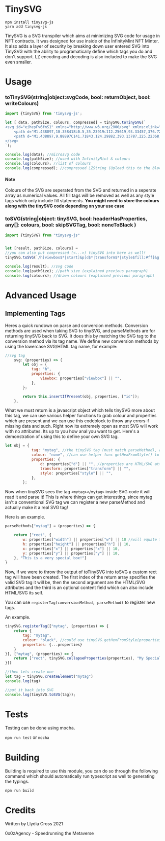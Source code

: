 # TinySVG

```
npm install tinysvg-js
yarn add tinysvg-js
```

TinySVG is a SVG transpiler which aims at minimizing SVG code for usage in NFT contracts. It was designed for use inside of the InfinityMint NFT Minter. It also adds a layer of security by breaking down user entered SVG into TinySVG with the ability to programatically define which tags you do and don't support. LZ encoding and decoding is also included to make the SVG even smaller.

# Usage

### toTinySVG(string|object:svgCode, bool: returnObject, bool: writeColours)
```js
import {tinySVG} from 'tinysvg-js';

let [ data, pathSize, colours, compressed] = tinySVG.toTinySVG(`
<svg id="eihepFv6fnS1" xmlns="http://www.w3.org/2000/svg" xmlns:xlink="http://www.w3.org/1999/xlink" viewBox="0 0 524.9 274.688" shape-rendering="geometricPrecision" text-rendering="geometricPrecision">
    <path d="M1.438897,10.358418L0.5,35.23919c112.25619,93.33457,376.72295,214.61628,477.89856,238.94928l4.69448-19.71684L1.438897,10.358418Z" transform="matrix(-1 0 0 1 525.4-4.56316)" fill="#800000" stroke="#000"/>
    <path d="M1.438897,9.88897C141.71843,124.29882,393.13787,225.22368,483.5625,254.00218l40.37256-67.13113C361.26882,110.35993,180.66139,43.74209,13.644558,0.5C7.69821,2.377794,3.629657,5.507451,1.438897,9.88897Z" transform="matrix(-1 0 0 1 525.373948 0)" fill="#f00" stroke="#000"/>
</svg>
`);

console.log(data); //microsvg code
console.log(pathSize); //used with InfinityMint & colours
console.log(colours); //list of colours
console.log(compressed); //compressed LZString (Upload this to the blockchain!)
```

#### Note
Colours of the SVG are seperated from the SVG and returned in a seperate array as numerical values. All fill tags will be removed as well as any style tags which only include fill statements. **You might need to store the colours along with the tinySVG code depending on your use case**
### toSVG(string|object: tinySVG, bool: headerHasProperties, any[]: colours, bool: skipSVGTag, bool: noneToBlack )

```js
import {tinySVG} from "tinysvg-js"


let [result, pathSize, colours] =
//you can also put compressed (<...>) tinySVG into here as well!
tinySVG.toSVG(`/h[viewbox$*|start]&p[d$*|transform$*|style$fill:#ff]&g[transform$*|id$two|start]&p[d$*|transform$*|style$*]&p[d$*|transform$*|style$*]&g[end]&h[end]`)

console.log(result); //svg code
console.log(pathSize); //path size (explained previous paragraph)
console.log(colours); //drawn colours (explained previous paragraph)
```


# Advanced Usage

## Implementing Tags

Heres a quick rundown on parse and conversion methods. Conversion methods are used when taking SVG to tinySVG, and parseMethods are for returning tinySVG
back to SVG. It does this by matching the SVG tag to the conversion method via its tag name. We define new conversion methods by using the lowercase SVG/HTML tag name,
for example:

```js
//svg tag
    svg: (properties) => {
        let obj = {
            tag: "h",
            properties: {
                viewbox: properties["viewbox"] || "",
            },
        };

        return this.insertIfPresent(obj, properties, ["id"]);
    },
```

What we must return is a javascript object which tells tinySVG more about this tag, we can use various helper functions to grab colour and properties which are
present and we can use this codeblock to throw any errors if missing data and such. Right now its extremely open as most SVG will work with no attributes. Its up to you
how anal you want to get. Here's a demonstration of using this to define your own SVG tag.

```js
let obj = {
            tag: "mytag", //the tinySVG tag (must match parseMethod), all tags are lowercase so radialGradient will become radialgradiant
            colour: "none", //can use helper func getHexFromStyle() to fill this!
            properties: {
                d: properties["d"] || "", //properties are HTML/SVG attributes
                transform: properties["transform"] || "",
                style: properties["style"] || "",
            },
        };
```

Now when tinySVG sees the tag `<mytag></mytag>` inside SVG code it will read it and parse it!
This is where things can get interesting, since mytag isn't a conventional SVG tag we can register a new parseMethod and actually make it a real SVG tag!

Here is an example.


```js
parseMethods["mytag"] = (properties) => {

    return ["rect", {
        w: properties["width"] || properties["w"] || 10 //will equate to w='value' in SVG attribute
        h: properties["height"] || properties["h"] || 10,
        x: properties["x"] || properties["x"] || 10,
        y: properties["y"] || properties["y"] || 10,
    }, "This is a very special box!"]
}
```

Now, if we were to throw the output of toTinySVG into toSVG a custom rect tag will have been created. The first index of the return array specifies the valid SVG tag
it will be, then the second argument are the HTML/SVG attributes and the third is an optional content field which can also include HTML/SVG its self.

You can use `registerTag(conversionMethod, parseMethod)` to register new tags.

An example.


```js
tinySVG.registerTag(["mytag", (properties) => {
    return {
        tag: "mytag",
        colour: "black", //could use tinySVG.getHexFromStyle(properties)
        properties: {...properties}
    }
}], ["mytag", (properties) => {
    return ["rect", tinySVG.collapseProperties(properties), "My Special Rectangle"]
}])

//then lets create one
let tag = tinySVG.createElement("mytag")
console.log(tag)

//put it back into SVG
console.log(tinySVG.toSVG(tag));
```

# Tests

Testing can be done using mocha.

```npm run test```
or
```mocha```

# Building

Building is required to use this module, you can do so through the following command which should automatically run typescript as well to generating the typings.

```npm run build```

# Credits

Written by Llydia Cross 2021

0x0zAgency - Speedrunning the Metaverse